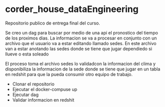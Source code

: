 # corder_house_dataEngineering
Repositorio publico de entrega final del curso.

Se creo un dag para buscar por medio de una api el pronostico del tiempo de los proximos dias.
La informacion se va a procesar en conjunto con un archivo que el usuario va a estar editando llamado sedes.
En este archivo van a estar anotando las sedes donde se tiene que jugar  dependiedo si llueve o esta soleado

El proceso toma el archivo sedes lo validadcon la informacion del clima y disponibiliza la informacion de la sede donde se tiene que jugar en un tabla en redshit para que la pueda consumir otro equipo de trabajo.


- Clonar el repositorio
- Ejecutar el docker-compuse up
- Ejecutar dag 
- Validar informacion en redshit

